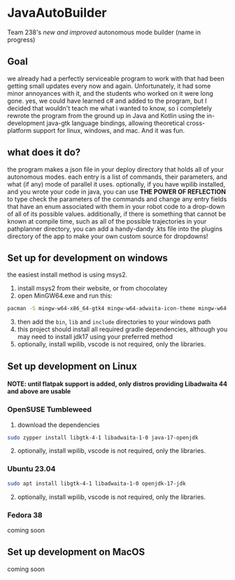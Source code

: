 # JavaAutoBuilder

Team 238's _new and improved_ autonomous mode builder (name in progress)

## Goal
we already had a perfectly serviceable program to work with that had been getting small updates every now and again.
Unfortunately, it had some minor annoyances with it, and the students who worked on it were long gone. yes, we could have learned c# and added to the program, but I decided that wouldn't teach me what i wanted to know, so i completely rewrote the program from the ground up in Java and Kotlin using the in-development java-gtk language bindings, allowing theoretical cross-platform support for linux, windows, and mac. And it was fun.

## what does it do?
the program makes a json file in your deploy directory that holds all of your autonomous modes. each entry is a list of commands, their parameters, and what (if any) mode of parallel it uses. optionally, if you have wpilib installed, and you wrote your code in java, you can use **THE POWER OF REFLECTION** to type check the parameters of the commands and change any entry fields that have an enum associated with them in your robot code to a drop-down of all of its possible values. additionally, if there is something that cannot be known at compile time, such as all of the possible trajectories in your pathplanner directory, you can add a handy-dandy .kts file into the plugins directory of the app to make your own custom source for dropdowns!



## Set up for development on windows

the easiest install method is using msys2.

1. install msys2 from their website, or from chocolatey
2. open MinGW64.exe and run this:

```bash
pacman -S mingw-w64-x86_64-gtk4 mingw-w64-adwaita-icon-theme mingw-w64-libadwaita
```

3. then add the `bin`, `lib` and `include` directories to your windows path
4. this project should install all required gradle dependencies, although you may need to install jdk17 using your preferred method
5. optionally, install wpilib, vscode is not required, only the libraries.
## Set up development on Linux
#### NOTE: until flatpak support is added, only distros providing Libadwaita 44 and above are usable

### OpenSUSE Tumbleweed
1. download the dependencies
```bash
sudo zypper install libgtk-4-1 libadwaita-1-0 java-17-openjdk
```
2. optionally, install wpilib, vscode is not required, only the libraries.
### Ubuntu 23.04
```bash
sudo apt install libgtk-4-1 libadwaita-1-0 openjdk-17-jdk
```
2. optionally, install wpilib, vscode is not required, only the libraries.

### Fedora 38
coming soon
## Set up development on MacOS
coming soon
